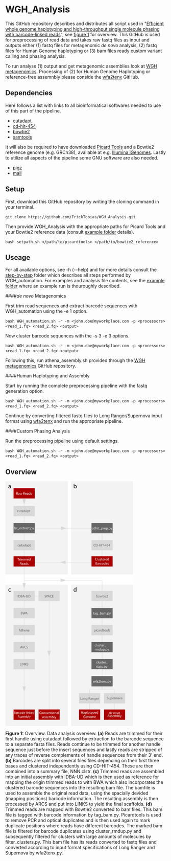 # WGH_Analysis

This GitHub repository describes and distributes all script used in "[Efficient whole genome haplotyping and 
high-throughput single molecule phasing with barcode-linked reads]()", see [figure 1](https://github.com/FrickTobias/WGH_Analysis/blob/master/README.md#overview) 
for overview. This GitHub is used for preprocessing of read data and takes raw fastq files as input and outputs 
either (1) fastq files for metagenomic _de novo_ analysis, (2) fastq files for Human Genome haplotyping or (3) 
bam files ready custom variant calling and phasing analysis. 

To run analyse (1) output and get metagenomic assemblies look at [WGH metagenomics](https://github.com/jennifertheland/WGH_metagenomics).
Processing of (2) for Human Genome Haplotyping or reference-free assemnbly please conside the [wfa2tenx](https://github.com/remiolsen/wfa2tenx)
GitHub.

## Dependencies

Here follows a list with links to all bioinformatical softwares needed to use of this part of the pipeline.

  - [cutadapt](https://github.com/marcelm/cutadapt.git)
  - [cd-hit-454](https://github.com/weizhongli/cdhit.git)
  - [bowtie2](https://github.com/BenLangmead/bowtie2)
  - [samtools](https://github.com/samtools/samtools)
  
It will also be required to have downloaded [Picard Tools](https://github.com/broadinstitute/picard) and a Bowtie2 
reference genome (e.g. GRCh38), available at e.g. [Illumina iGenomes](https://support.illumina.com/sequencing/sequencing_software/igenome.html). 
Lastly to utilize all aspects of the pipeline some GNU software are also needed.

  - [pigz](https://zlib.net/pigz/)
  - [mail](https://mailutils.org/manual/mailutils.html)

## Setup

First, download this GitHub repository by writing the cloning command in your terminal.

```
git clone https://github.com/FrickTobias/WGH_Analysis.git
```

Then provide WGH_Analysis with the appropriate paths for Picard Tools and your Bowtie2 reference data (consult 
[example folder](https://github.com/FrickTobias/WGH_Analysis/tree/master/example) details). 

```
bash setpath.sh </path/to/picardtools> </path/to/bowtie2_reference>
```

## Useage

For all available options, see -h (--help) and for more details consult the [step-by-step](https://github.com/FrickTobias/WGH_Analysis/tree/master/step-by-step) 
folder which describes all steps performed by WGH_automation. For examples and analysis file contents, see the [example folder](https://github.com/FrickTobias/WGH_Analysis/tree/master/example) 
where an example run is thouroughly described.

####_de novo_ Metagenomics

First trim read sequences and extract barcode sequences with WGH_automation using the -e 1 option.

```
bash WGH_automation.sh -r -m <john.doe@myworkplace.com -p <processors> <read_1.fq> <read_2.fq> <output> 
```

Now cluster barcode sequences with the -s 3 -e 3 options.

```
bash WGH_automation.sh -r -m <john.doe@myworkplace.com -p <processors> <read_1.fq> <read_2.fq> <output> 
```

Following this, run athena_assembly.sh provided through the [WGH metagenomics](https://github.com/jennifertheland/WGH_metagenomics) 
GitHub repository.

####Human Haplotyping and Assembly

Start by running the complete preprocessing pipeline with the fastq generation option.

```
bash WGH_automation.sh -r -m <john.doe@myworkplace.com -p <processors> <read_1.fq> <read_2.fq> <output> 
```

Continue by converting filtered fastq files to Long Ranger/Supernova input format using [wfa2tenx](https://github.com/remiolsen/wfa2tenx)
and run the appropriate pipeline.


####Custom Phasing Analysis

Run the preprocessing pipeline using default settings.

```
bash WGH_automation.sh -r -m <john.doe@myworkplace.com -p <processors> <read_1.fq> <read_2.fq> <output> 
```

## Overview

<img src="./figures/pipeline.png" alt="drawing" width="400px" align="center"/>

**Figure 1:** Overview. Data analysis overview. **(a)** Reads are trimmed for their first handle using cutadapt
followed by extraction fo the barcode sequence to a separate fasta files. Reads continue to be trimmed for 
another handle sequence just before the insert sequences and lastly reads are stripped of any traces of 
reverse complements of handle sequences from their 3' end. **(b)** Barcodes are split into several files files 
depending on their first three bases and clustered independently using CD-HIT-454. These are then combined into a 
summary file, NNN.clstr. **(c)** Trimmed reads are assembled into an initial assembly with IDBA-UD which is 
then used as reference for mapping the origin trimmed reads to with BWA which also incorporates the clustered
barcode sequences into the resulting bam file. The bamfile is used to assemble the original read data, using 
the spacially devided (mapping positions) barcode information. The resulting assembly is then processed by ARCS
and put into LINKS to yield the final scaffolds. **(d)** Trimmed reads are mapped with Bowtie2 converted to bam
files. This bam file is tagged with barcode information by tag_bam.py. Picardtools is used to remove PCR and 
optical duplicates and is then used again to mark duplicate positions where reads have different barcodes. 
The marked bam file is filtered for barcode duplicates using cluster_rmdup.py and subsequently filtered for 
clusters with large amounts of molecules by filter_clusters.py. This bam file has its reads converted to fastq
files and converted according to input format specifications of Long Ranger and Supernova by wfa2tenx.py.